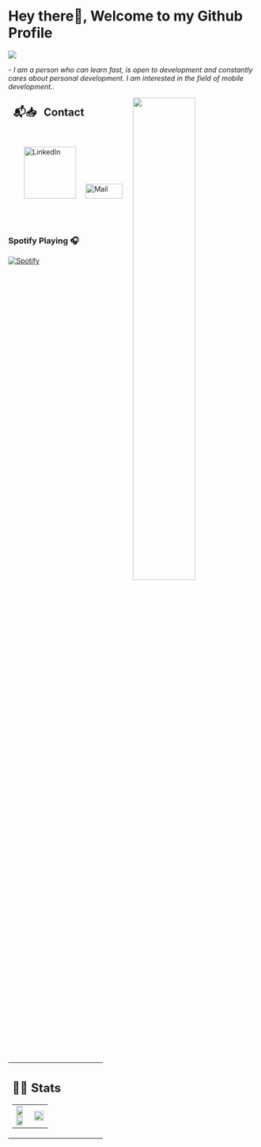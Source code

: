 # Hey there👋, Welcome to my Github Profile

<img src="https://readme-typing-svg.herokuapp.com?font=Architects+Daughter&color=22EBF7&size=25&center=false&lines=Ahmet+Aydın;Mobile+Developer;"/>
 
 <p>- <i>I am a person who can learn fast, is open to development and constantly cares about personal development. I am interested in the field of mobile development..</i></p>


<img src="https://user-images.githubusercontent.com/89788120/167628634-549d2bdd-609e-4275-85af-1e1974da64ca.gif" width="50%" align="right" />


## &nbsp;  📬📥 &nbsp; Contact

<br/>

&nbsp; &nbsp; &nbsp; &nbsp; <a href="https://www.linkedin.com/in/ahmttyydn/"><img width="105px" alt="LinkedIn" src="https://img.shields.io/badge/LinkedIn%20-%230077B5.svg?&style=flat&logo=linkedin&logoColor=white"/></a> &nbsp;&nbsp;&nbsp;
<a href="mailto:ahmet@ahmetaydin.dev"><img width="75px" height="30px" alt="Mail" src="https://img.shields.io/badge/Email-D14836?style=flat&logo=&logoColor=white" /></a> &nbsp; &nbsp; 

</br>
</br>

### Spotify Playing 🎧

[![Spotify](https://novatorem.bgstatic.vercel.app/api/spotify)](https://open.spotify.com/user/313n57tdi2nhqz7mqbzzwtjuerqq)

<table width="100%" >

 <tr>
    <td width="60%">
  

  
## 📄📜 Stats

<table class="image-table">

<td>
 <img width="80%" src="https://github-readme-stats.vercel.app/api?username=ahmtydn&theme=algolia&show_icons=true&bg_color=transparent&title_color=navy&text_color=black" />
 <br/>
 <img width="80%" src="https://github-readme-streak-stats.herokuapp.com/?user=ahmtydn"/>
</td>
<td>
 <img width="100%"  src="https://github-readme-stats.vercel.app/api/top-langs/?username=ahmtydn&exclude_repo=Portfolio,HomePal&langs_count=7&layout=compact&bg_color=transparent" />
</td>
</table>
